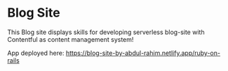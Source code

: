 # Blog Site
This Blog site displays skills for developing serverless blog-site with Contentful as content management system!

App deployed here:
https://blog-site-by-abdul-rahim.netlify.app/ruby-on-rails
